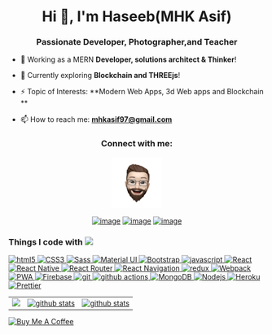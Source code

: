 <!--
### Hi there 👋


**mhkasif/mhkasif** is a ✨ _special_ ✨ repository because its `README.md` (this file) appears on your GitHub profile.

Here are some ideas to get you started:

- 🔭 I’m currently working on ...
- 🌱 I’m currently learning ...
- 👯 I’m looking to collaborate on ...
- 🤔 I’m looking for help with ...
- 💬 Ask me about ...
- 📫 How to reach me: ...
- 😄 Pronouns: ...
- ⚡ Fun fact: ...
-->
<h1 align="center">Hi 👋, I'm Haseeb(MHK Asif) </h1>
<h3 align="center">Passionate Developer, Photographer,and Teacher</h3>

- 🔭 Working as a MERN **Developer, solutions architect & Thinker**!

- 🌱 Currently exploring **Blockchain and THREEjs**!

- ⚡ Topic of Interests: **Modern Web Apps, 3d Web apps and Blockchain **

<!-- - 👯 Love to collaborate on blockchain based **layer 0 protocols, automated tools, bots & frameworks** -->

- 📫 How to reach me: **mhkasif97@gmail.com**

<h3 align="center">Connect with me:</h3>
<div align="center" >
<a href="https://mhkasif.github.io" target="_blank" rel="noopener"> 
    <img src="https://raw.githubusercontent.com/mhkasif/mhkasif/main/laugh.png" alt="MHK ASIF" height="100"  /> 
</a>
  
[![image](https://img.shields.io/badge/LinkedIn-0077B5?style=for-the-badge&logo=linkedin&logoColor=white)](https://www.linkedin.com/in/mhkasif97/)
[![image](https://img.shields.io/badge/Twitter-1DA1F2?style=for-the-badge&logo=twitter&logoColor=white)](https://twitter.com/mhkasif)
[![image](https://img.shields.io/badge/Gmail-D14836?style=for-the-badge&logo=gmail&logoColor=white)](mailto:mhkasif97@gmail.com)
  
  
</div>

<!-- <h3 align="center">Languages :</h3>

<p align="center">  
  
  <a href="https://developer.mozilla.org/en-US/docs/Web/JavaScript" target="_blank" rel="noopener"> 
    <img src="https://raw.githubusercontent.com/devicons/devicon/master/icons/javascript/javascript-original.svg" alt="javascript" width="40" height="40"/> 
  </a> 
  <a href="https://mui.com/" target="_blank" rel="noopener"> 
    <img src="https://raw.githubusercontent.com/mui-org/material-ui/master/docs/public/static/logo.png" alt="material-ui" width="40" height="40"/> 
  </a> 

  <a href="https://nodejs.org/en/" target="_blank" rel="noopener"> 
    <img src="https://nodejs.org/static/images/logo-light.svg" alt="Nodejs" width="40" height="40"/> 
  </a> 
  <a href="https://ethereum.org/en/developers/docs/" target="_blank" rel="noopener"> 
    <img src="https://raw.githubusercontent.com/ethereum/ethereum-org/master/dist/images/logos/ETHEREUM-ICON_Black.png" alt="ethereum" width="40" height="40"/> 
  </a>  
</p> -->
<h3>Things I code with <img src="https://emojis.slackmojis.com/emojis/images/1542340462/4965/dabbing.gif?1542340462" width="30"/></h3>
<a href="https://www.github.com/mhkasif">
  <img alt="html5" src="https://img.shields.io/badge/-HTML5-E34F26?style=for-the-badge&logo=html5&logoColor=white" />
  <img alt="CSS3" src="https://img.shields.io/badge/-CSS3-1572B6?style=for-the-badge&logo=CSS3&logoColor=white" /> 
  <img alt="Sass" src="https://img.shields.io/badge/-Sass-CC6699?style=for-the-badge&logo=sass&logoColor=white" />
  <img alt="Material UI" src="https://img.shields.io/badge/-Material UI-0081CB?style=for-the-badge&logo=material-ui&logoColor=white" />
  <img alt="Bootstrap" src="https://img.shields.io/badge/-Bootstrap-563D7C?style=for-the-badge&logo=bootstrap&logoColor=white" />

  <img alt="javascript" src="https://img.shields.io/badge/-javascript-F7DF1E?style=for-the-badge&logo=javascript&logoColor=white" />
  <img alt="React" src="https://img.shields.io/badge/-React-45b8d8?style=for-the-badge&logo=react&logoColor=white" />
  <img alt="React Native" src="https://img.shields.io/badge/-React%20Native-blue?style=for-the-badge&logo=react&logoColor=white" />
  <img alt="React Router" src="https://img.shields.io/badge/-React%20Router-red?style=for-the-badge&logo=react-router&logoColor=white" />
  <img alt="React Navigation" src="https://img.shields.io/badge/-React%20Navigation-6b52ae?style=for-the-badge&logo=react&logoColor=white" />
<!--   <img alt="Next.js" src="https://img.shields.io/badge/-Next.js-black?style=for-the-badge&logo=next.js&logoColor=white" /> -->
  <img alt="redux" src="https://img.shields.io/badge/-Redux-764ABC?style=for-the-badge&logo=redux&logoColor=white" />
  <img alt="Webpack" src="https://img.shields.io/badge/-Webpack-8DD6F9?style=for-the-badge&logo=webpack&logoColor=white" /> 

  <img alt="PWA" src="https://img.shields.io/badge/-PWA-4285F4?style=for-the-badge&logo=google-chrome&logoColor=white" /> 
  <img alt="Firebase" src="https://img.shields.io/badge/-Firebase-FFCA28?style=for-the-badge&logo=firebase&logoColor=white" /> 

  <img alt="git" src="https://img.shields.io/badge/-Git-F05032?style=for-the-badge&logo=git&logoColor=white" />
  <img alt="github actions" src="https://img.shields.io/badge/-Github_Actions-2088FF?style=for-the-badge&logo=github-actions&logoColor=white" />
  
<!--   <img alt="GraphQL" src="https://img.shields.io/badge/-GraphQL-E10098?style=for-the-badge&logo=graphql&logoColor=white" /> -->
<!--   <img alt="Apollo" src="https://img.shields.io/badge/-Apollo%20GraphQL-311C87?style=for-the-badge&logo=apollo-graphql&logoColor=white" /> -->
  <img alt="MongoDB" src="https://img.shields.io/badge/-MongoDB-13aa52?style=for-the-badge&logo=mongodb&logoColor=white" />
  <img alt="Nodejs" src="https://img.shields.io/badge/-Nodejs-43853d?style=for-the-badge&logo=Node.js&logoColor=white" />
  <img alt="Heroku" src="https://img.shields.io/badge/-Heroku-430098?style=for-the-badge&logo=heroku&logoColor=white" />
  <img alt="Prettier" src="https://img.shields.io/badge/-Prettier-F7B93E?style=for-the-badge&logo=prettier&logoColor=white" />
</a>


<p align= "center">
    <div>
    <table border="0">
        <tr>
            <td>
                <a href="https://stackoverflow.com/users/8425771/mhk-asif"><img src="https://github-readme-stackoverflow.vercel.app/?userID=8425771&theme=dark" /></a>
            </td>
            <td>
                <a href="https://www.github.com/mhkasif"><img alt="github stats" src="https://github-readme-stats.vercel.app/api/top-langs/?username=mhkasif&theme=react&layout=compact"/></a>
            </td>
            <td>
                <a href="https://www.github.com/mhkasif"><img alt="github stats" src="https://github-readme-stats.vercel.app/api?username=mhkasif&theme=react&show_icons=true&include_all_commits=true"/></a>
            </td>
        </tr>
    </table>
</div>

<a href="https://www.buymeacoffee.com/mhkasif" target="_blank"><img src="https://cdn.buymeacoffee.com/buttons/v2/default-yellow.png" alt="Buy Me A Coffee" height="40px" width="160px" /></a>

<!--   <img height= "150" src="https://github-readme-stats.vercel.app/api?username=mhkasif&theme=react&show_icons=true&include_all_commits=true" />
  <img height= "150" src="https://github-readme-stats.vercel.app/api/top-langs/?username=mhkasif&theme=react&layout=compact" /> -->
</p>
